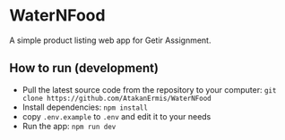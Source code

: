 # WaterNFood

A simple product listing web app for Getir Assignment.

## How to run (development)

- Pull the latest source code from the repository to your computer: `git clone https://github.com/AtakanErmis/WaterNFood`
- Install dependencies: `npm install`
- copy `.env.example` to `.env` and edit it to your needs
- Run the app: `npm run dev`
